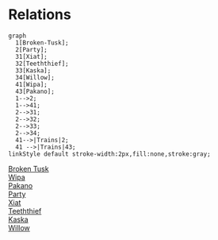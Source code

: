 # Relations
```mermaid
graph
  1[Broken-Tusk];
  2[Party];
  31[Xiat];
  32[Teeththief];
  33[Kaska];
  34[Willow];
  41[Wipa];
  43[Pakano];
  1-->2;
  1-->41;
  2-->31;
  2-->32;
  2-->33;
  2-->34;
  41-->|Trains|2;
  41 -->|Trains|43;
linkStyle default stroke-width:2px,fill:none,stroke:gray;
```
[Broken Tusk](../Backstory/Organizations/Broken-Tusk.md)  
[Wipa](../Backstory/NPCs/Broken-Tusk/Wipa.md)  
[Pakano](../Backstory/NPCs/Broken-Tusk/Pakano.md)  
[Party](../Backstory/Organizations/Party.md)  
[Xiat](../Backstory/Party-Members/Xiat.md)  
[Teeththief](../Backstory/Party-Members/Teeththief.md)  
[Kaska](../Backstory/Party-Members/Kaska.md)  
[Willow](../Backstory/Party-Members/Willow.md)  